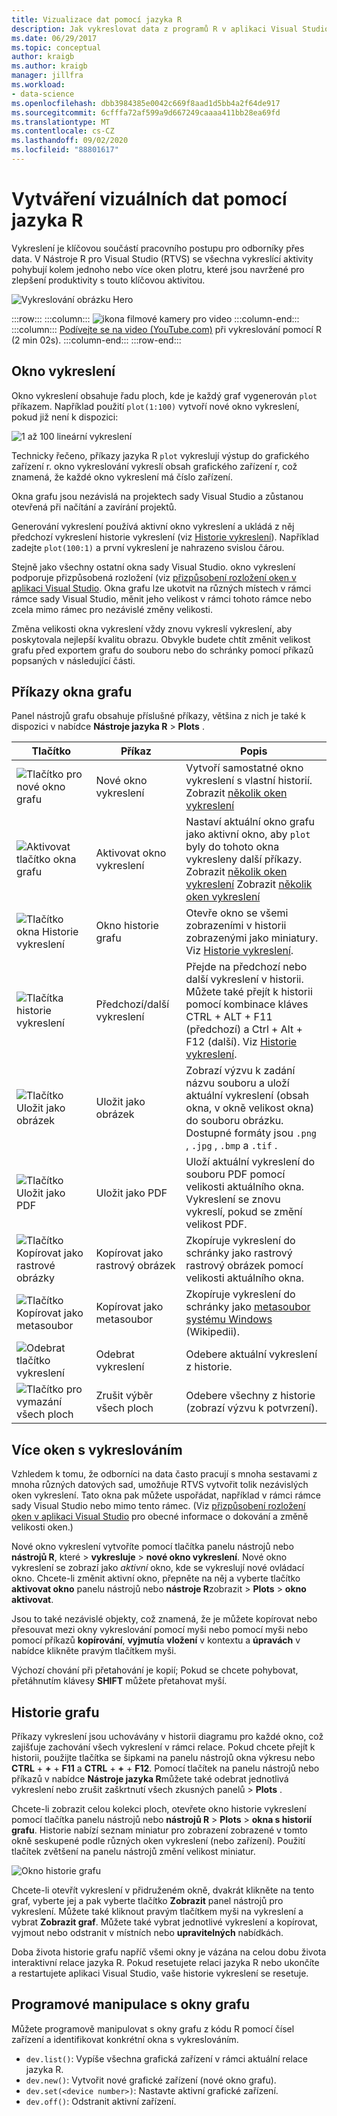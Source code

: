 ```yaml
---
title: Vizualizace dat pomocí jazyka R
description: Jak vykreslovat data z programů R v aplikaci Visual Studio pomocí oken vykreslení.
ms.date: 06/29/2017
ms.topic: conceptual
author: kraigb
ms.author: kraigb
manager: jillfra
ms.workload:
- data-science
ms.openlocfilehash: dbb3984385e0042c669f8aad1d5bb4a2f64de917
ms.sourcegitcommit: 6cfffa72af599a9d667249caaaa411bb28ea69fd
ms.translationtype: MT
ms.contentlocale: cs-CZ
ms.lasthandoff: 09/02/2020
ms.locfileid: "88801617"
---
```

# <a name="create-visual-data-plots-with-r"></a>Vytváření vizuálních dat pomocí jazyka R

Vykreslení je klíčovou součástí pracovního postupu pro odborníky přes data. V Nástroje R pro Visual Studio (RTVS) se všechna vykreslící aktivity pohybují kolem jednoho nebo více oken plotru, které jsou navržené pro zlepšení produktivity s touto klíčovou aktivitou.

![Vykreslování obrázku Hero](media/plotting-hero-image.png)

:::row:::
    :::column:::
        ![ikona filmové kamery pro video](../install/media/video-icon.png "Přehrát video")
    :::column-end:::
    :::column:::
        [Podívejte se na video (YouTube.com)](https://www.youtube.com/watch?v=ZTbKmz5RSgY) při vykreslování pomocí R (2 min 02s).
    :::column-end:::
:::row-end:::

## <a name="the-plot-window"></a>Okno vykreslení

Okno vykreslení obsahuje řadu ploch, kde je každý graf vygenerován `plot` příkazem. Například použití `plot(1:100)` vytvoří nové okno vykreslení, pokud již není k dispozici:

![1 až 100 lineární vykreslení](media/plotting-1-to-100.png)

Technicky řečeno, příkazy jazyka R `plot` vykreslují výstup do grafického zařízení r. okno vykreslování vykreslí obsah grafického zařízení r, což znamená, že každé okno vykreslení má číslo zařízení.

Okna grafu jsou nezávislá na projektech sady Visual Studio a zůstanou otevřená při načítání a zavírání projektů.

Generování vykreslení používá aktivní okno vykreslení a ukládá z něj předchozí vykreslení historie vykreslení (viz [Historie vykreslení](#plot-history)). Například zadejte `plot(100:1)` a první vykreslení je nahrazeno svislou čárou.

Stejně jako všechny ostatní okna sady Visual Studio. okno vykreslení podporuje přizpůsobená rozložení (viz [přizpůsobení rozložení oken v aplikaci Visual Studio](../ide/customizing-window-layouts-in-visual-studio.md). Okna grafu lze ukotvit na různých místech v rámci rámce sady Visual Studio, měnit jeho velikost v rámci tohoto rámce nebo zcela mimo rámec pro nezávislé změny velikosti.

Změna velikosti okna vykreslení vždy znovu vykreslí vykreslení, aby poskytovala nejlepší kvalitu obrazu. Obvykle budete chtít změnit velikost grafu před exportem grafu do souboru nebo do schránky pomocí příkazů popsaných v následující části.

## <a name="plot-window-commands"></a>Příkazy okna grafu

Panel nástrojů grafu obsahuje příslušné příkazy, většina z nich je také k dispozici v nabídce **Nástroje jazyka R**  >  **Plots** .

| Tlačítko | Příkaz | Popis |
| --- | --- | --- |
| ![Tlačítko pro nové okno grafu](media/plotting-toolbar-01-new-plot-window.png) | Nové okno vykreslení | Vytvoří samostatné okno vykreslení s vlastní historií. Zobrazit [několik oken vykreslení](#multiple-plot-windows) |
| ![Aktivovat tlačítko okna grafu](media/plotting-toolbar-02-activate-plot-window.png) | Aktivovat okno vykreslení | Nastaví aktuální okno grafu jako aktivní okno, aby `plot` byly do tohoto okna vykresleny další příkazy. Zobrazit [několik oken vykreslení](#multiple-plot-windows) Zobrazit [několik oken vykreslení](#multiple-plot-windows) |
| ![Tlačítko okna Historie vykreslení](media/plotting-toolbar-03-plot-history.png) | Okno historie grafu | Otevře okno se všemi zobrazeními v historii zobrazenými jako miniatury. Viz [Historie vykreslení](#plot-history). |
| ![Tlačítka historie vykreslení](media/plotting-toolbar-04-plot-history-arrows.png) | Předchozí/další vykreslení |  Přejde na předchozí nebo další vykreslení v historii. Můžete také přejít k historii pomocí kombinace kláves CTRL + ALT + F11 (předchozí) a Ctrl + Alt + F12 (další). Viz [Historie vykreslení](#plot-history). |
| ![Tlačítko Uložit jako obrázek](media/plotting-toolbar-05-save-as-image.png)| Uložit jako obrázek | Zobrazí výzvu k zadání názvu souboru a uloží aktuální vykreslení (obsah okna, v okně velikost okna) do souboru obrázku. Dostupné formáty jsou `.png` , `.jpg` , `.bmp` a `.tif` . |
| ![Tlačítko Uložit jako PDF](media/plotting-toolbar-06-save-as-pdf.png)| Uložit jako PDF | Uloží aktuální vykreslení do souboru PDF pomocí velikosti aktuálního okna. Vykreslení se znovu vykreslí, pokud se změní velikost PDF. |
| ![Tlačítko Kopírovat jako rastrové obrázky](media/plotting-toolbar-07-copy-as-bitmap.png)| Kopírovat jako rastrový obrázek | Zkopíruje vykreslení do schránky jako rastrový rastrový obrázek pomocí velikosti aktuálního okna. |
| ![Tlačítko Kopírovat jako metasoubor](media/plotting-toolbar-08-copy-as-metafile.png)| Kopírovat jako metasoubor | Zkopíruje vykreslení do schránky jako [metasoubor systému Windows](https://en.wikipedia.org/wiki/Windows_Metafile) (Wikipedii). |
| ![Odebrat tlačítko vykreslení](media/plotting-toolbar-09-remove-plot.png)| Odebrat vykreslení | Odebere aktuální vykreslení z historie. |
| ![Tlačítko pro vymazání všech ploch](media/plotting-toolbar-10-clear-all-plots.png) | Zrušit výběr všech ploch | Odebere všechny z historie (zobrazí výzvu k potvrzení). |

## <a name="multiple-plot-windows"></a>Více oken s vykreslováním

Vzhledem k tomu, že odborníci na data často pracují s mnoha sestavami z mnoha různých datových sad, umožňuje RTVS vytvořit tolik nezávislých oken vykreslení. Tato okna pak můžete uspořádat, například v rámci rámce sady Visual Studio nebo mimo tento rámec. (Viz [přizpůsobení rozložení oken v aplikaci Visual Studio](../ide/customizing-window-layouts-in-visual-studio.md) pro obecné informace o dokování a změně velikosti oken.)

Nové okno vykreslení vytvoříte pomocí tlačítka panelu nástrojů nebo **nástrojů R**, které  >  **vykresluje**  >  **nové okno vykreslení**. Nové okno vykreslení se zobrazí jako *aktivní* okno, kde se vykreslují nové ovládací okno. Chcete-li změnit aktivní okno, přepněte na něj a vyberte tlačítko **aktivovat okno** panelu nástrojů nebo **nástroje R**zobrazit  >  **Plots**  >  **okno aktivovat**.

Jsou to také nezávislé objekty, což znamená, že je můžete kopírovat nebo přesouvat mezi okny vykreslování pomocí myši nebo pomocí myši nebo pomocí příkazů **kopírování**, **vyjmutí**a **vložení** v kontextu a **úpravách** v nabídce klikněte pravým tlačítkem myši.

Výchozí chování při přetahování je kopií; Pokud se chcete pohybovat, přetáhnutím klávesy **SHIFT** můžete přetahovat myší.

## <a name="plot-history"></a>Historie grafu

Příkazy vykreslení jsou uchovávány v historii diagramu pro každé okno, což zajišťuje zachování všech vykreslení v rámci relace. Pokud chcete přejít k historii, použijte tlačítka se šipkami na panelu nástrojů okna výkresu nebo **CTRL** + **+** + **F11** a **CTRL** + **+** + **F12**. Pomocí tlačítek na panelu nástrojů nebo příkazů v nabídce **Nástroje jazyka R**můžete také odebrat jednotlivá vykreslení nebo zrušit zaškrtnutí všech zkusných panelů  >  **Plots** .

Chcete-li zobrazit celou kolekci ploch, otevřete okno historie vykreslení pomocí tlačítka panelu nástrojů nebo **nástrojů R**  >  **Plots**  >  **okna s historií grafu**.
Historie nabízí seznam miniatur pro zobrazení zobrazené v tomto okně seskupené podle různých oken vykreslení (nebo zařízení). Použití tlačítek zvětšení na panelu nástrojů změní velikost miniatur.

![Okno historie grafu](media/plotting-plot-history-window.png)

Chcete-li otevřít vykreslení v přidruženém okně, dvakrát klikněte na tento graf, vyberte jej a pak vyberte tlačítko **Zobrazit** panel nástrojů pro vykreslení. Můžete také kliknout pravým tlačítkem myši na vykreslení a vybrat **Zobrazit graf**. Můžete také vybrat jednotlivé vykreslení a kopírovat, vyjmout nebo odstranit v místních nebo **upravitelných** nabídkách.

Doba života historie grafu napříč všemi okny je vázána na celou dobu života interaktivní relace jazyka R. Pokud resetujete relaci jazyka R nebo ukončíte a restartujete aplikaci Visual Studio, vaše historie vykreslení se resetuje.

## <a name="programmatically-manipulate-plot-windows"></a>Programové manipulace s okny grafu

Můžete programově manipulovat s okny grafu z kódu R pomocí čísel zařízení a identifikovat konkrétní okna s vykreslováním.

- `dev.list()`: Vypíše všechna grafická zařízení v rámci aktuální relace jazyka R.
- `dev.new()`: Vytvořit nové grafické zařízení (nové okno grafu).
- `dev.set(<device number>)`: Nastavte aktivní grafické zařízení.
- `dev.off()`: Odstranit aktivní zařízení.
